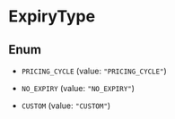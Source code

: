 

# ExpiryType

## Enum


* `PRICING_CYCLE` (value: `"PRICING_CYCLE"`)

* `NO_EXPIRY` (value: `"NO_EXPIRY"`)

* `CUSTOM` (value: `"CUSTOM"`)




